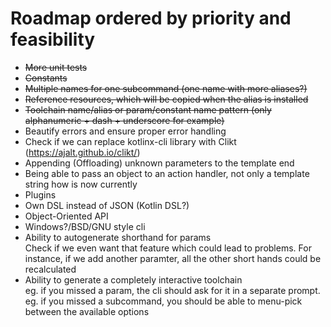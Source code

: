 # Roadmap ordered by priority and feasibility

- ~~More unit tests~~
- ~~Constants~~
- ~~Multiple names for one subcommand (one name with more aliases?)~~
- ~~Reference resources, which will be copied when the alias is installed~~
- ~~Toolchain name/alias or param/constant name pattern (only alphanumeric + dash + underscore for example)~~
- Beautify errors and ensure proper error handling
- Check if we can replace kotlinx-cli library with Clikt (https://ajalt.github.io/clikt/)
- Appending (Offloading) unknown parameters to the template end
- Being able to pass an object to an action handler, not only a template string how is now currently
- Plugins
- Own DSL instead of JSON (Kotlin DSL?)
- Object-Oriented API
- Windows?/BSD/GNU style cli
- Ability to autogenerate shorthand for params<br/>
Check if we even want that feature which could lead to problems. For instance, if we add another paramter, all the other short hands could be recalculated
- Ability to generate a completely interactive toolchain<br/> 
eg. if you missed a param, the cli should ask for it in a separate prompt.<br/>
eg. if you missed a subcommand, you should be able to menu-pick between the available options
